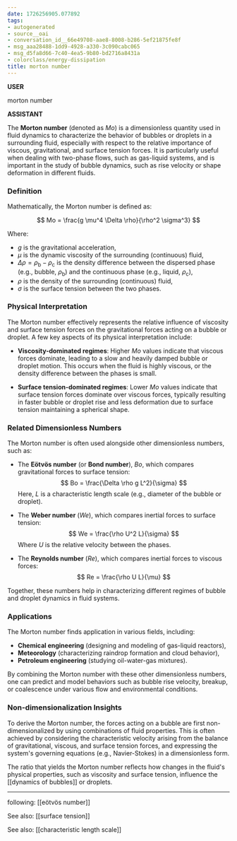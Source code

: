 ```yaml
---
date: 1726256905.077892
tags:
- autogenerated
- source__oai
- conversation_id__66e49708-aae8-8008-b286-5ef21875fe8f
- msg_aaa28488-1dd9-4928-a330-3c090cabc065
- msg_d5fa8d66-7c40-4ea5-9b80-bd2716a8431a
- colorclass/energy-dissipation
title: morton number
---
```


**USER**

morton number


**ASSISTANT**

The **Morton number** (denoted as $Mo$) is a dimensionless quantity used in fluid dynamics to characterize the behavior of bubbles or droplets in a surrounding fluid, especially with respect to the relative importance of viscous, gravitational, and surface tension forces. It is particularly useful when dealing with two-phase flows, such as gas-liquid systems, and is important in the study of bubble dynamics, such as rise velocity or shape deformation in different fluids.

### Definition

Mathematically, the Morton number is defined as:

$$
Mo = \frac{g \mu^4 \Delta \rho}{\rho^2 \sigma^3}
$$

Where:
- $g$ is the gravitational acceleration,
- $\mu$ is the dynamic viscosity of the surrounding (continuous) fluid,
- $\Delta \rho = \rho_{\text{b}} - \rho_{\text{c}}$ is the density difference between the dispersed phase (e.g., bubble, $\rho_{\text{b}}$) and the continuous phase (e.g., liquid, $\rho_{\text{c}}$),
- $\rho$ is the density of the surrounding (continuous) fluid,
- $\sigma$ is the surface tension between the two phases.

### Physical Interpretation

The Morton number effectively represents the relative influence of viscosity and surface tension forces on the gravitational forces acting on a bubble or droplet. A few key aspects of its physical interpretation include:

- **Viscosity-dominated regimes**: Higher $Mo$ values indicate that viscous forces dominate, leading to a slow and heavily damped bubble or droplet motion. This occurs when the fluid is highly viscous, or the density difference between the phases is small.
  
- **Surface tension-dominated regimes**: Lower $Mo$ values indicate that surface tension forces dominate over viscous forces, typically resulting in faster bubble or droplet rise and less deformation due to surface tension maintaining a spherical shape.

### Related Dimensionless Numbers

The Morton number is often used alongside other dimensionless numbers, such as:
- The **Eötvös number** (or **Bond number**), $Bo$, which compares gravitational forces to surface tension:
  $$
  Bo = \frac{\Delta \rho g L^2}{\sigma}
  $$
  Here, $L$ is a characteristic length scale (e.g., diameter of the bubble or droplet).

- The **Weber number** ($We$), which compares inertial forces to surface tension:
  $$
  We = \frac{\rho U^2 L}{\sigma}
  $$
  Where $U$ is the relative velocity between the phases.

- The **Reynolds number** ($Re$), which compares inertial forces to viscous forces:
  $$
  Re = \frac{\rho U L}{\mu}
  $$

Together, these numbers help in characterizing different regimes of bubble and droplet dynamics in fluid systems.

### Applications

The Morton number finds application in various fields, including:
- **Chemical engineering** (designing and modeling of gas-liquid reactors),
- **Meteorology** (characterizing raindrop formation and cloud behavior),
- **Petroleum engineering** (studying oil-water-gas mixtures).

By combining the Morton number with these other dimensionless numbers, one can predict and model behaviors such as bubble rise velocity, breakup, or coalescence under various flow and environmental conditions.

### Non-dimensionalization Insights

To derive the Morton number, the forces acting on a bubble are first non-dimensionalized by using combinations of fluid properties. This is often achieved by considering the characteristic velocity arising from the balance of gravitational, viscous, and surface tension forces, and expressing the system's governing equations (e.g., Navier-Stokes) in a dimensionless form.

The ratio that yields the Morton number reflects how changes in the fluid's physical properties, such as viscosity and surface tension, influence the [[dynamics of bubbles]] or droplets.


---


following: [[eötvös number]]

See also: [[surface tension]]


See also: [[characteristic length scale]]